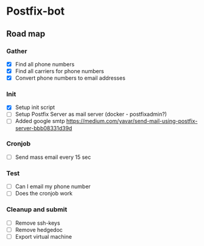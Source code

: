 # Postfix-bot

## Road map
### Gather
 - [x] Find all phone numbers
 - [x] Find all carriers for phone numbers
 - [x] Convert phone numbers to email addresses
### Init
 - [x] Setup init script
 - [ ] Setup Postfix Server as mail server (docker - postfixadmin?)
 - [ ] Added google smtp https://medium.com/yavar/send-mail-using-postfix-server-bbb08331d39d
### Cronjob
 - [ ] Send mass email every 15 sec 
### Test
 - [ ] Can I email my phone number
 - [ ] Does the cronjob work
### Cleanup and submit
 - [ ] Remove ssh-keys
 - [ ] Remove hedgedoc
 - [ ] Export virtual machine
